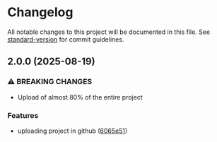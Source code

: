 # Changelog

All notable changes to this project will be documented in this file. See [standard-version](https://github.com/conventional-changelog/standard-version) for commit guidelines.

## 2.0.0 (2025-08-19)


### ⚠ BREAKING CHANGES

* Upload of almost 80% of the entire project

### Features

* uploading project in github ([6065e51](https://github.com/brenno0/Movies-Series-streaming---Back-end/commit/6065e51567a3957832ce036800b4e9df3ccde443))
